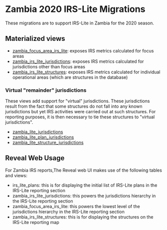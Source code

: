 # Zambia 2020 IRS-Lite Migrations

These migrations are to support IRS-Lite in Zambia for the 2020 season.

## Materialized views

- [zambia_focus_area_irs_lite](deploy/zambia_focus_area_irs_lite.psql): exposes IRS metrics calculated for focus areas
- [zambia_irs_lite_jurisdictions](deploy/zambia_irs_jurisdictions.psql):  exposes IRS metrics calculated for jurisdictions other than focus areas
- [zambia_irs_lite_structures](deploy/zambia_irs_structures.psql): exposes IRS metrics calculated for individual operational areas (which are structures in the database)

### Virtual "remainder" jurisdictions

These views add support for "virtual" jurisdictions.  These jurisdictions result from the fact that some structures do not fall into any known jurisdictions but yet IRS activities were carried out at such structures.  For reporting purposes, it is then necessary to tie these structures to "virtual jurisdictions".

- [zambia_lite_jurisdictions](deploy/zambia_lite_jurisdictions.psql)
- [zambia_lite_plan_jurisdictions](deploy/zambia_lite_plan_jurisdictions.psql)
- [zambia_lite_structure_jurisdictions](deploy/zambia_lite_structure_jurisdictions.psql)

## Reveal Web Usage

For Zambia IRS reports,The Reveal web UI makes use of the following tables and views:

- irs_lite_plans: this is for displaying the initial list of IRS-Lite plans in the IRS-Lite reporting section
- zambia_irs_lite_jurisdictions: this powers the jurisdictions hierarchy in the IRS-Lite reporting section
- zambia_focus_area_irs_lite: this powers the lowest level of the jurisdictions hierarchy in the IRS-Lite reporting section
- zambia_irs_lite_structures: this is for displaying the structures on the IRS-Lite reporting map
